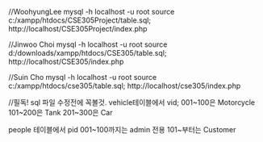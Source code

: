 //WoohyungLee
mysql -h localhost -u root
source c:/xampp/htdocs/CSE305Project/table.sql;
http://localhost/CSE305Project/index.php

//Jinwoo Choi
mysql -h localhost -u root
source d:/downloads/xampp/htdocs/CSE305/table.sql;
http://localhost/CSE305/index.php

//Suin Cho
mysql -h localhost -u root
source c:/xampp/htdocs/cse305/table.sql;
http://localhost/cse305/index.php

//필독! sql 파일 수정전에 꼭볼것.
vehicle테이블에서 vid;
001~100은 Motorcycle
101~200은 Tank
201~300은 Car

people 테이블에서 pid
001~100까지는 admin 전용
101~부터는 Customer
